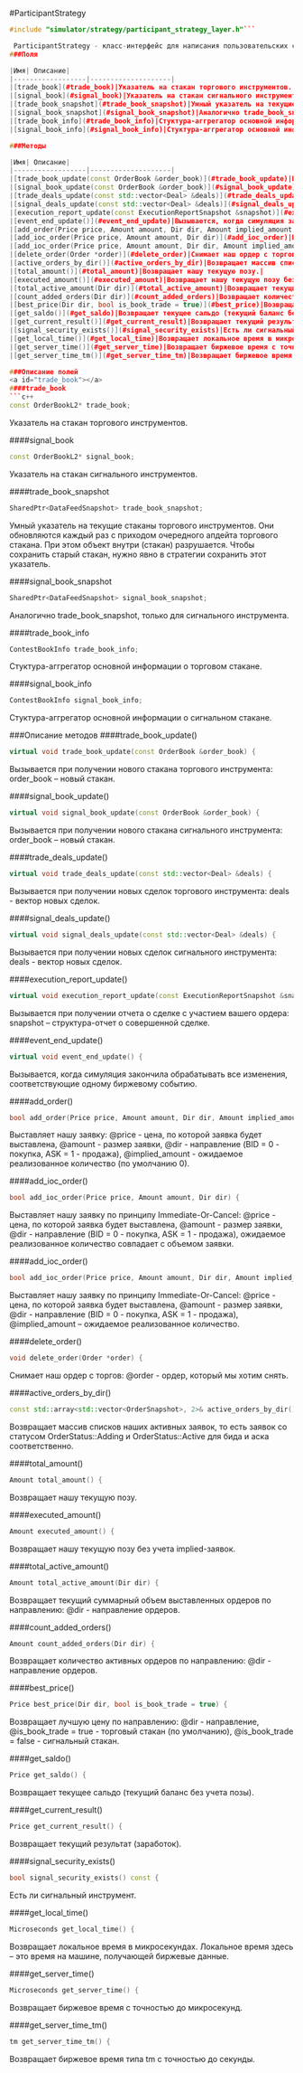 #ParticipantStrategy
```cpp
#include "simulator/strategy/participant_strategy_layer.h"```

 ParticipantStrategy - класс-интерфейс для написания пользовательских стратегий. Этот класс служит прослойкой между симуляционным ядром и стратегией. Он обеспечивает обработку входящих сигналов от симуляции: обновления торговых и сигнальных стаканов, сделок, отчеты о наших сделках, сообщения об окончании биржевого события. Он же осуществляет передачу исходящих сигналов в симуляцию: постановка, снятие и перемещение заявок. Помимо реализации методов для описанных выше действий, класс также предоставляет некоторые вспомогательные методы для удобства работы. Внутри класса имеется разделение данных на 2 типа: торговые и сигнальные. Первый тип означает, что данные относятся к инструменту, на котором стратегия торгует. Второй тип означает, что данные отосятся к инструменту, на который стратегия смотрит. Классы-стратегии участников должны наследовать от класса ParticipantStrategy.
###Поля

|Имя| Описание|
|------------------|--------------------|
|[trade_book](#trade_book)|Указатель на стакан торгового инструментов.|
|[signal_book](#signal_book)|Указатель на стакан сигнального инструментов.|
|[trade_book_snapshot](#trade_book_snapshot)|Умный указатель на текущие стаканы торгового инструментов.|
|[signal_book_snapshot](#signal_book_snapshot)|Аналогично trade_book_snapshot, только для сигнального инструмента.|
|[trade_book_info](#trade_book_info)|Стуктура-аггрегатор основной информации о торговом стакане.|
|[signal_book_info](#signal_book_info)|Стуктура-аггрегатор основной информации о сигнальном стакане.|

###Методы

|Имя| Описание|
|------------------|--------------------|
|[trade_book_update(const OrderBook &order_book)](#trade_book_update)|Вызывается при получении нового стакана торгового инструмента.|
|[signal_book_update(const OrderBook &order_book)](#signal_book_update)|Вызывается при получении нового стакана сигнального инструмента.|
|[trade_deals_update(const std::vector<Deal> &deals)](#trade_deals_update)|Вызывается при получении новых сделок торгового инструмента.|
|[signal_deals_update(const std::vector<Deal> &deals)](#signal_deals_update)|Вызывается при получении новых сделок сигнального инструмента.|
|[execution_report_update(const ExecutionReportSnapshot &snapshot)](#execution_report_update)|Вызывается при получении отчета о сделке с участием вашего ордера.|
|[event_end_update()](#event_end_update)|Вызывается, когда симуляция закончила обрабатывать все изменения, соответствующие одному биржевому событию.|
|[add_order(Price price, Amount amount, Dir dir, Amount implied_amount = 0)](#add_order)|Выставляет нашу заявку.|
|[add_ioc_order(Price price, Amount amount, Dir dir)](#add_ioc_order)|Выставляет нашу заявку по принципу Immediate-Or-Cancel.|
|[add_ioc_order(Price price, Amount amount, Dir dir, Amount implied_amount)](#add_ioc_order)|Выставляет нашу заявку по принципу Immediate-Or-Cancel.|
|[delete_order(Order *order)](#delete_order)|Снимает наш ордер с торгов.|
|[active_orders_by_dir()](#active_orders_by_dir)|Возвращает массив списков наших активных заявок, то есть заявок со статусом OrderStatus::Adding и OrderStatus::Active для бида и аска соответственно.|
|[total_amount()](#total_amount)|Возвращает нашу текущую позу.|
|[executed_amount()](#executed_amount)|Возвращает нашу текущую позу без учета implied-заявок.|
|[total_active_amount(Dir dir)](#total_active_amount)|Возвращает текущий суммарный объем выставленных ордеров по направлению.|
|[count_added_orders(Dir dir)](#count_added_orders)|Возвращает количество активных ордеров по направлению.|
|[best_price(Dir dir, bool is_book_trade = true)](#best_price)|Возвращает лучшую цену по направлению.|
|[get_saldo()](#get_saldo)|Возвращает текущее сальдо (текущий баланс без учета позы).|
|[get_current_result()](#get_current_result)|Возвращает текущий результат (заработок).|
|[signal_security_exists()](#signal_security_exists)|Есть ли сигнальный инструмент.|
|[get_local_time()](#get_local_time)|Возвращает локальное время в микросекундах.|
|[get_server_time()](#get_server_time)|Возвращает биржевое время с точностью до микросекунд.|
|[get_server_time_tm()](#get_server_time_tm)|Возвращает биржевое время типа tm c точностью до секунды.|

###Описание полей
<a id="trade_book"></a>
####trade_book
```c++
const OrderBookL2* trade_book;
```
Указатель на стакан торгового инструментов.

<a id="signal_book"></a>
####signal_book
```c++
const OrderBookL2* signal_book;
```
Указатель на стакан сигнального инструментов.

<a id="trade_book_snapshot"></a>
####trade_book_snapshot
```c++
SharedPtr<DataFeedSnapshot> trade_book_snapshot;
```
Умный указатель на текущие стаканы торгового инструментов.
Они обновляются каждый раз с приходом очередного апдейта торгового стакана.
При этом объект внутри (стакан) разрушается.
Чтобы сохранить старый стакан, нужно явно в стратегии сохранить этот указатель.

<a id="signal_book_snapshot"></a>
####signal_book_snapshot
```c++
SharedPtr<DataFeedSnapshot> signal_book_snapshot;
```
Аналогично trade_book_snapshot, только для сигнального инструмента.

<a id="trade_book_info"></a>
####trade_book_info
```c++
ContestBookInfo trade_book_info;
```
Стуктура-аггрегатор основной информации о торговом стакане.

<a id="signal_book_info"></a>
####signal_book_info
```c++
ContestBookInfo signal_book_info;
```
Стуктура-аггрегатор основной информации о сигнальном стакане.


###Описание методов
<a id="trade_book_update"></a>
####trade_book_update()
```c++
virtual void trade_book_update(const OrderBook &order_book) {
```
Вызывается при получении нового стакана торгового инструмента:
order_book – новый стакан.

<a id="signal_book_update"></a>
####signal_book_update()
```c++
virtual void signal_book_update(const OrderBook &order_book) {
```
Вызывается при получении нового стакана сигнального инструмента:
order_book – новый стакан.

<a id="trade_deals_update"></a>
####trade_deals_update()
```c++
virtual void trade_deals_update(const std::vector<Deal> &deals) {
```
Вызывается при получении новых сделок торгового инструмента:
deals - вектор новых сделок.

<a id="signal_deals_update"></a>
####signal_deals_update()
```c++
virtual void signal_deals_update(const std::vector<Deal> &deals) {
```
Вызывается при получении новых сделок сигнального инструмента:
deals - вектор новых сделок.

<a id="execution_report_update"></a>
####execution_report_update()
```c++
virtual void execution_report_update(const ExecutionReportSnapshot &snapshot) {
```
Вызывается при получении отчета о сделке с участием вашего ордера:
snapshot – структура-отчет о совершенной сделке.

<a id="event_end_update"></a>
####event_end_update()
```c++
virtual void event_end_update() {
```
Вызывается, когда симуляция закончила обрабатывать все изменения,
соответствующие одному биржевому событию.

<a id="add_order"></a>
####add_order()
```c++
bool add_order(Price price, Amount amount, Dir dir, Amount implied_amount = 0) {
```
Выставляет нашу заявку:
@price - цена, по которой заявка будет выставлена,
@amount - размер заявки,
@dir - направление (BID = 0 - покупка, ASK = 1 - продажа),
@implied_amount - ожидаемое реализованное количество (по умолчанию 0).

<a id="add_ioc_order"></a>
####add_ioc_order()
```c++
bool add_ioc_order(Price price, Amount amount, Dir dir) {
```
Выставляет нашу заявку по принципу Immediate-Or-Cancel:
@price - цена, по которой заявка будет выставлена,
@amount - размер заявки,
@dir - направление (BID = 0 - покупка, ASK = 1 - продажа),
ожидаемое реализованное количество совпадает с объемом заявки.

<a id="add_ioc_order"></a>
####add_ioc_order()
```c++
bool add_ioc_order(Price price, Amount amount, Dir dir, Amount implied_amount) {
```
Выставляет нашу заявку по принципу Immediate-Or-Cancel:
@price - цена, по которой заявка будет выставлена,
@amount - размер заявки,
@dir - направление (BID = 0 - покупка, ASK = 1 - продажа),
@implied_amount – ожидаемое реализованное количество.

<a id="delete_order"></a>
####delete_order()
```c++
void delete_order(Order *order) {
```
Снимает наш ордер с торгов:
@order - ордер, который мы хотим снять.

<a id="active_orders_by_dir"></a>
####active_orders_by_dir()
```c++
const std::array<std::vector<OrderSnapshot>, 2>& active_orders_by_dir() {
```
Возвращает массив списков наших активных заявок, то есть заявок со статусом
OrderStatus::Adding и OrderStatus::Active для бида и аска соответственно.

<a id="total_amount"></a>
####total_amount()
```c++
Amount total_amount() {
```
Возвращает нашу текущую позу.

<a id="executed_amount"></a>
####executed_amount()
```c++
Amount executed_amount() {
```
Возвращает нашу текущую позу без учета implied-заявок.

<a id="total_active_amount"></a>
####total_active_amount()
```c++
Amount total_active_amount(Dir dir) {
```
Возвращает текущий суммарный объем выставленных ордеров по направлению:
@dir - направление ордеров.

<a id="count_added_orders"></a>
####count_added_orders()
```c++
Amount count_added_orders(Dir dir) {
```
Возвращает количество активных ордеров по направлению:
@dir - направление ордеров.

<a id="best_price"></a>
####best_price()
```c++
Price best_price(Dir dir, bool is_book_trade = true) {
```
Возвращает лучшую цену по направлению:
@dir - направление,
@is_book_trade = true - торговый стакан (по умолчанию),
@is_book_trade = false - сигнальный стакан.

<a id="get_saldo"></a>
####get_saldo()
```c++
Price get_saldo() {
```
Возвращает текущее сальдо (текущий баланс без учета позы).

<a id="get_current_result"></a>
####get_current_result()
```c++
Price get_current_result() {
```
Возвращает текущий результат (заработок).

<a id="signal_security_exists"></a>
####signal_security_exists()
```c++
bool signal_security_exists() const {
```
Есть ли сигнальный инструмент.

<a id="get_local_time"></a>
####get_local_time()
```c++
Microseconds get_local_time() {
```
Возвращает локальное время в микросекундах.
Локальное время здесь – это время на машине, получающей биржевые данные.

<a id="get_server_time"></a>
####get_server_time()
```c++
Microseconds get_server_time() {
```
Возвращает биржевое время с точностью до микросекунд.

<a id="get_server_time_tm"></a>
####get_server_time_tm()
```c++
tm get_server_time_tm() {
```
Возвращает биржевое время типа tm c точностью до секунды.


